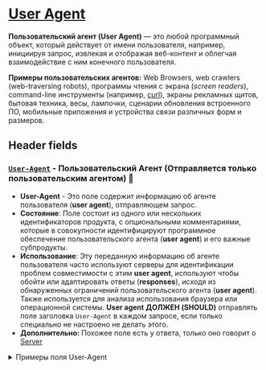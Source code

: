 # [User Agent](https://www.rfc-editor.org/rfc/rfc9110#name-user-agents)

**Пользовательский агент (User Agent)** — это любой программный объект, который действует от имени пользователя, например, инициируя запрос, извлекая и отображая веб-контент и облегчая взаимодействие с ним конечного пользователя.

**Примеры пользовательских агентов:** Web Browsers, web crawlers (web-traversing robots), программы чтения с экрана (*screen readers*), command-line инструменты (например, [curl](https://curl.se/)), экраны рекламных щитов, бытовая техника, весы, лампочки, сценарии обновления встроенного ПО, мобильные приложения и устройства связи различных форм и размеров.

## Header fields

### [`User-Agent`](https://www.rfc-editor.org/rfc/rfc9110#name-user-agent) - Пользовательский Агент (Отправляется только пользовательским агентом) 🎩

- **User-Agent** - Это поле содержит информацию об агенте пользователя (**user agent**), отправляющем запрос.
- **Состояние**: Поле состоит из одного или нескольких идентификаторов продукта, с опциональными комментариями, которые в совокупности идентифицируют программное обеспечение пользовательского агента (**user agent**) и его важные субпродукты.
- **Использование**: Эту переданную информацию об агенте пользователя часто используют серверы для идентификации проблем совместимости с этим **user agent**, используют чтобы обойти или адаптировать ответы (**responses**), исходя из обнаруженных ограничений пользовательского агента (**user agent**). Также используется для анализа использования браузера или операционной системы. **User agent** **ДОЛЖЕН (SHOULD)** отправлять поле заголовка `User-Agent` в каждом запросе, если только специально не настроено не делать этого.
- **Дополнительно:** Похожее поле есть у ответа, только оно говорит о [Server](https://www.rfc-editor.org/rfc/rfc9110#name-server)

<details><summary>Примеры поля User-Agent</summary>
<p>

User-Agent: Mozilla/5.0 (Windows NT 10.0; Win64; x64) AppleWebKit/537.36 (KHTML, like Gecko) Chrome/122.0.0.0 Safari/537.36 Edg/122.0.0.0 - **Edge Browser**

User-Agent: curl/8.4.0 - **CURL**

User-Agent: HTTPie - **HTTPie**

User-Agent: PostmanRuntime/7.36.3 - **Postman**

User-Agent:
Mozilla/5.0 (Windows NT 10.0; Win64; x64) AppleWebKit/537.36 (KHTML, like Gecko) Code/1.87.0 Chrome/118.0.5993.159 Electron/27.3.2 Safari/537.36 - **VSCode**

</p>
</details>
